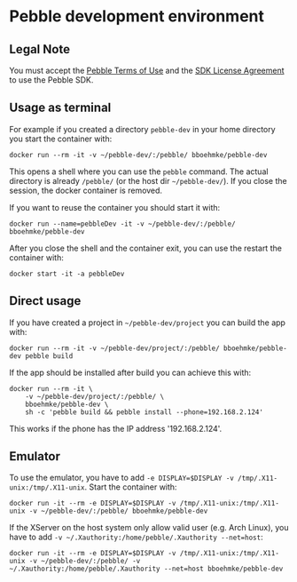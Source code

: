 # Pebble development environment

## Legal Note
You must accept the [Pebble Terms of Use](https://developer.getpebble.com/legal/terms-of-use/)
and the [SDK License Agreement](https://developer.getpebble.com/legal/sdk-license/) 
to use the Pebble SDK.


## Usage as terminal

For example if you created a directory ```pebble-dev``` in your home directory 
you start the container with:
```
docker run --rm -it -v ~/pebble-dev/:/pebble/ bboehmke/pebble-dev
```
This opens a shell where you can use the ```pebble``` command.
The actual directory is already ```/pebble/``` (or the host dir ```~/pebble-dev/```).
If you close the session, the docker container is removed.


If you want to reuse the container you should start it with:
```
docker run --name=pebbleDev -it -v ~/pebble-dev/:/pebble/ bboehmke/pebble-dev
```
After you close the shell and the container exit, you can use the restart the 
container with:
```
docker start -it -a pebbleDev
```

## Direct usage

If you have created a project in ```~/pebble-dev/project``` you can build the 
app with:
```
docker run --rm -it -v ~/pebble-dev/project/:/pebble/ bboehmke/pebble-dev pebble build
```

If the app should be installed after build you can achieve this with:
```
docker run --rm -it \
    -v ~/pebble-dev/project/:/pebble/ \
    bboehmke/pebble-dev \
    sh -c 'pebble build && pebble install --phone=192.168.2.124'
```
This works if the phone has the IP address '192.168.2.124'.


## Emulator

To use the emulator, you have to add ```-e DISPLAY=$DISPLAY -v /tmp/.X11-unix:/tmp/.X11-unix```. Start the container with:
```
docker run -it --rm -e DISPLAY=$DISPLAY -v /tmp/.X11-unix:/tmp/.X11-unix -v ~/pebble-dev/:/pebble/ bboehmke/pebble-dev
```

If the XServer on the host system only allow valid user (e.g. Arch Linux), you have to add ```-v ~/.Xauthority:/home/pebble/.Xauthority --net=host```:
```
docker run -it --rm -e DISPLAY=$DISPLAY -v /tmp/.X11-unix:/tmp/.X11-unix -v ~/pebble-dev/:/pebble/ -v ~/.Xauthority:/home/pebble/.Xauthority --net=host bboehmke/pebble-dev
```
